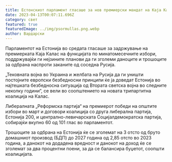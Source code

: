 ```yaml
---
title: Естонскиот парламент гласаше за нов премиерски мандат на Каја Калас
date: 2023-04-13T00:07:11.696Z
category: свет
featured: true
featuredImage: ../img/psormullas.png.webp
author: Вардарски
---
```


Парламентот на Естонија во средата гласаше за задржување на премиерката Каја Калас на функцијата по минатомесечните избори, поддржувајќи ги нејзините планови да ги зголеми даноците и трошоците за одбрана наспроти заканите од соседна Русија.

„Тековната војна во Украина и желбата на Русија да ги уништи постојните европски безбедносни принципи ќе ја доведат Естонија во најтешката безбедносна ситуација од Втората светска војна во следните неколку години“, се вели во соопштението на новата трипартитна коалиција на Калас.

Либералната „Реформска партија“ на премиерот победи на општите избори во март и договори коалиција со друга либерална партија, Естонија 200, и централно-левичарската Социјалдемократска партија, собирајќи вкупно 60 од 101 глас во парламентот.

Трошоците за одбрана на Естонија ќе се зголемат на 3 отсто од бруто домашниот производ (БДП) до 2027 година од 2,85 отсто во 2023 година, а данокот на додадена вредност и данокот на доход ќе се зголемат за два процентни поени, за да се балансира буџетот, соопшти коалицијата.
